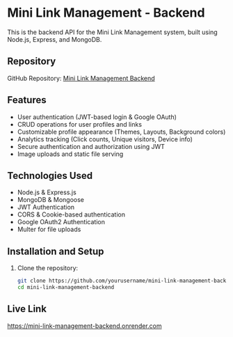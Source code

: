 # Mini Link Management - Backend

This is the backend API for the Mini Link Management system, built using Node.js, Express, and MongoDB.

## Repository

GitHub Repository: [Mini Link Management Backend](https://https://github.com/Piyush-Puthenpurakkal/mini-link-management-backend)

## Features

- User authentication (JWT-based login & Google OAuth)
- CRUD operations for user profiles and links
- Customizable profile appearance (Themes, Layouts, Background colors)
- Analytics tracking (Click counts, Unique visitors, Device info)
- Secure authentication and authorization using JWT
- Image uploads and static file serving

## Technologies Used

- Node.js & Express.js
- MongoDB & Mongoose
- JWT Authentication
- CORS & Cookie-based authentication
- Google OAuth2 Authentication
- Multer for file uploads

## Installation and Setup

1. Clone the repository:
   ```bash
   git clone https://github.com/yourusername/mini-link-management-backend.git
   cd mini-link-management-backend
   ```

## Live Link

https://mini-link-management-backend.onrender.com
